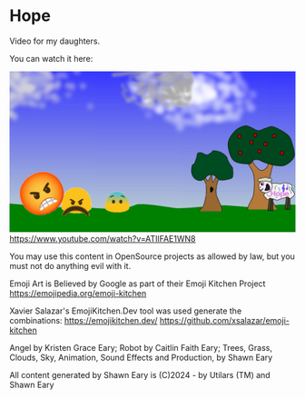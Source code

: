 
# Hope

Video for my daughters.

You can watch it here:
<!-- https://stackoverflow.com/questions/11804820/how-can-i-embed-a-youtube-video-on-github-wiki-pages -->
[![IMAGE ALT TEXT HERE](./title.jpg)](https://www.youtube.com/watch?v=ATIlFAE1WN8)
https://www.youtube.com/watch?v=ATIlFAE1WN8


You may use this content in OpenSource projects as allowed by law, but you must not do anything evil with it.

Emoji Art is Believed by Google
as part of their Emoji Kitchen Project
https://emojipedia.org/emoji-kitchen

Xavier Salazar's EmojiKitchen.Dev tool was
used generate the combinations:
https://emojikitchen.dev/
https://github.com/xsalazar/emoji-kitchen

Angel by Kristen Grace Eary; Robot by Caitlin Faith Eary; Trees, Grass,
Clouds, Sky, Animation, Sound Effects and Production, by Shawn Eary

All content generated by Shawn Eary is (C)2024 - by Utilars (TM)
and Shawn Eary
